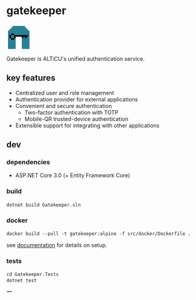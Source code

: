 
# gatekeeper

![icon](media/app.png)

Gatekeeper is ALTiCU's unified authentication service.

## key features
+ Centralized user and role management
+ Authentication provider for external applications
+ Convenient and secure authentication
    + Two-factor authentication with TOTP
    + Mobile-QR trusted-device authentication
+ Extensible support for integrating with other applications

## dev

### dependencies
+ ASP.NET Core 3.0 (+ Entity Framework Core)

### build

```
dotnet build Gatekeeper.sln
```

### docker
```
docker build --pull -t gatekeeper:alpine -f src/docker/Dockerfile .
```
see [documentation](doc/docker_setup.md) for details on setup.

### tests
```
cd Gatekeeper.Tests
dotnet test
```

![icon](media/glyph.png)
